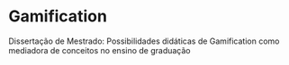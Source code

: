 # Gamification
Dissertação de Mestrado: Possibilidades didáticas de Gamification como mediadora de conceitos no ensino de graduação
